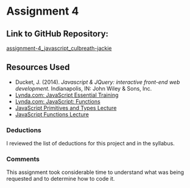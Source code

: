 # Assignment 4

## Link to GitHub Repository:
[assignment-4_javascript_culbreath-jackie](https://github.com/JackieMarie/assignment-4_javascript_culbreath-jackie/tree/master)

## Resources Used
- Ducket, J. (2014). *Javascript & JQuery: interactive front-end web development.* Indianapolis, IN: John Wiley & Sons, Inc.
- [Lynda.com:  JavaScript Essential Training](https://www.lynda.com/JavaScript-tutorials/Welcome/574716/612017-4.html)
- [Lynda.com: JavaScript: Functions](https://www.lynda.com/JavaScript-tutorials/Welcome/148137/158386-4.html?srchtrk=index%3a7%0alinktypeid%3a2%0aq%3ajavascript+functions%0apage%3a1%0as%3arelevance%0asa%3atrue%0aproducttypeid%3a2)
- [JavaScript Primitives and Types Lecture](https://uflcoj.adobeconnect.com/p5ciyp3iue1/)
- [JavaScript Functions Lecture](https://uflcoj.adobeconnect.com/p366spa1zp2/)

### Deductions
I reviewed the list of deductions for this project and in the syllabus.

### Comments
This assignment took considerable time to understand what was being requested and to determine how to code it.

